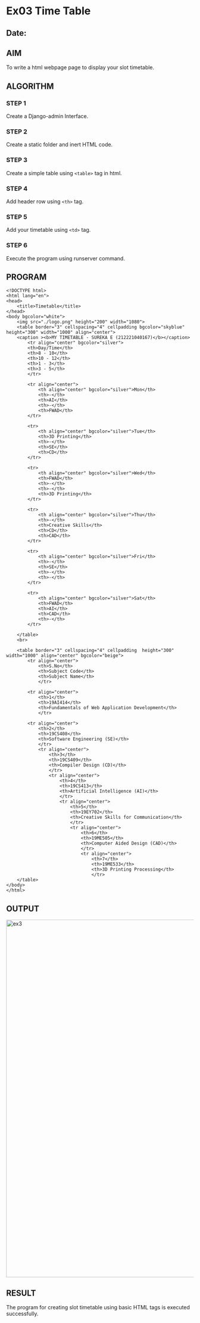 # Ex03 Time Table
## Date: 

## AIM
To write a html webpage page to display your slot timetable.

## ALGORITHM
### STEP 1
Create a Django-admin Interface.

### STEP 2
Create a static folder and inert HTML code.

### STEP 3
Create a simple table using ```<table>``` tag in html.

### STEP 4
Add header row using ```<th>``` tag.

### STEP 5
Add your timetable using ```<td>``` tag.

### STEP 6
Execute the program using runserver command.

## PROGRAM
```
<!DOCTYPE html>
<html lang="en">
<head>
    <title>Timetable</title>
</head>
<body bgcolor="white">
    <img src="./logo.png" height="200" width="1080">
    <table border="3" cellspacing="4" cellpadding bgcolor="skyblue" height="300" width="1000" align="center">
    <caption ><b>MY TIMETABLE - SUREKA E (212221040167)</b></caption>
        <tr align="center" bgcolor="silver">
        <th>Day/Time</th>
        <th>8 - 10</th>
        <th>10 - 12</th>
        <th>1 - 3</th>
        <th>3 - 5</th>
        </tr>

        <tr align="center">
            <th align="center" bgcolor="silver">Mon</th>
            <th>-</th>
            <th>AI</th>
            <th>-</th>
            <th>FWAD</th>
        </tr>

        <tr>
            <th align="center" bgcolor="silver">Tue</th>
            <th>3D Printing</th>
            <th>-</th>
            <th>SE</th>
            <th>CD</th>
        </tr>

        <tr>
            <th align="center" bgcolor="silver">Wed</th>
            <th>FWAD</th>
            <th>-</th>
            <th>-</th>
            <th>3D Printing</th>
        </tr>

        <tr>
            <th align="center" bgcolor="silver">Thu</th>
            <th>-</th>
            <th>Creative Skills</th>
            <th>CD</th>
            <th>CAD</th>
        </tr>

        <tr>
            <th align="center" bgcolor="silver">Fri</th>
            <th>-</th>
            <th>SE</th>
            <th>-</th>
            <th>-</th>
        </tr>

        <tr>
            <th align="center" bgcolor="silver">Sat</th>
            <th>FWAD</th>
            <th>AI</th>
            <th>CAD</th>
            <th>-</th>
        </tr>
        
    </table>
    <br>

    <table border="3" cellspacing="4" cellpadding  height="300" width="1000" align="center" bgcolor="beige">
        <tr align="center">
            <th>S.No</th>
            <th>Subject Code</th>
            <th>Subject Name</th>
            </tr>

        <tr align="center">
            <th>1</th>
            <th>19AI414</th>
            <th>Fundamentals of Web Application Development</th>
            </tr>

        <tr align="center">
            <th>2</th>
            <th>19CS408</th>
            <th>Software Engineering (SE)</th>
            </tr>
            <tr align="center">
                <th>3</th>
                <th>19CS409</th>
                <th>Compiler Design (CD)</th>
                </tr>
                <tr align="center">
                    <th>4</th>
                    <th>19CS413</th>
                    <th>Artificial Intelligence (AI)</th>
                    </tr>
                    <tr align="center">
                        <th>5</th>
                        <th>19EY702</th>
                        <th>Creative Skills for Communication</th>
                        </tr>
                        <tr align="center">
                            <th>6</th>
                            <th>19ME505</th>
                            <th>Computer Aided Design (CAD)</th>
                            </tr>
                            <tr align="center">
                                <th>7</th>
                                <th>19ME533</th>
                                <th>3D Printing Processing</th>
                                </tr>
    </table>
</body>
</html>
```

## OUTPUT
<img width="960" alt="ex3" src="https://github.com/Surekaelango/slot/assets/127727904/4addd07f-bcf3-43b0-a179-616be963bbe1">


## RESULT
The program for creating slot timetable using basic HTML tags is executed successfully.
